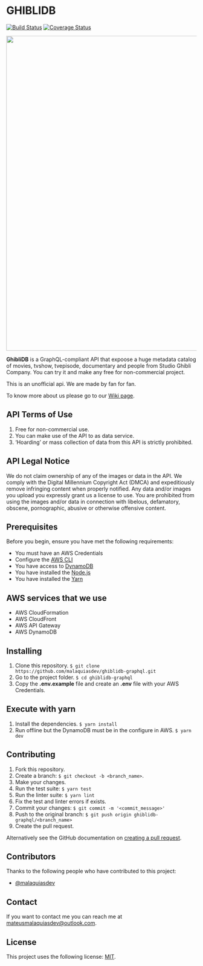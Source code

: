 # GHIBLIDB

[![Build Status](https://travis-ci.com/malaquiasdev/studio-ghibli-service.svg?branch=master)](https://travis-ci.com/malaquiasdev/studio-ghibli-service)
[![Coverage Status](https://coveralls.io/repos/github/malaquiasdev/ghiblidb-graphql/badge.svg?branch=master)](https://coveralls.io/github/malaquiasdev/ghiblidb-graphql?branch=master)

<p align="left">
  <img width="832" height="auto" src=".github/logo.png"/>
</p>

**GhibliDB** is a GraphQL-compliant API that expoose a huge metadata catalog of  movies, tvshow, tvepisode, documentary and people from Studio Ghibli Company. You can try it and make any free for non-commercial project.

This is an unofficial api. We are made by fan for fan.

To know more about us please go to our [Wiki page](https://github.com/malaquiasdev/ghiblidb-graphql/wiki).

## API Terms of Use

1. Free for non-commercial use.
2. You can make use of the API to as data service.
3. ‘Hoarding’ or mass collection of data from this API is strictly prohibited.

## API Legal Notice

We do not claim ownership of any of the images or data in the API. We comply with the Digital Millennium Copyright Act (DMCA) and expeditiously remove infringing content when properly notified. Any data and/or images you upload you expressly grant us a license to use. You are prohibited from using the images and/or data in connection with libelous, defamatory, obscene, pornographic, abusive or otherwise offensive content.

## Prerequisites

Before you begin, ensure you have met the following requirements:

- You must have an AWS Credentials
- Configure the [AWS CLI](https://aws.amazon.com/pt/cli/)
- You have access to [DynamoDB](https://aws.amazon.com/pt/dynamodb/)
- You have installed the [Node.js](https://nodejs.org/en/)
- You have installed the [Yarn](https://yarnpkg.com/getting-started/install)
## AWS services that we use

- AWS CloudFormation
- AWS CloudFront
- AWS API Gateway
- AWS DynamoDB

## Installing
1. Clone this repository. `$ git clone https://github.com/malaquiasdev/ghiblidb-graphql.git`
2. Go to the project folder. `$ cd ghiblidb-graphql`
3. Copy the **.env.example** file and create an **.env** file with your AWS Credentials.

## Execute with yarn
1. Install the dependencies. `$ yarn install`
2. Run offline but the DynamoDB must be in the configure in AWS. `$ yarn dev`

## Contributing

1. Fork this repository.
2. Create a branch: `$ git checkout -b <branch_name>`.
3. Make your changes.
4. Run the test suite: `$ yarn test`
5. Run the linter suite: `$ yarn lint`
6. Fix the test and linter errors if exists.
7. Commit your changes: `$ git commit -m '<commit_message>'`
8. Push to the original branch: `$ git push origin ghiblidb-graphql/<branch_name>`
9. Create the pull request.

Alternatively see the GitHub documentation on [creating a pull request](https://help.github.com/en/github/collaborating-with-issues-and-pull-requests/creating-a-pull-request).

## Contributors

Thanks to the following people who have contributed to this project:

- [@malaquiasdev](https://github.com/malaquiasdev)

## Contact

If you want to contact me you can reach me at <mateusmalaquiasdev@outlook.com>.

## License

This project uses the following license: [MIT](https://github.com/malaquiasdev/ghiblidb-graphql/blob/master/LICENSE).
